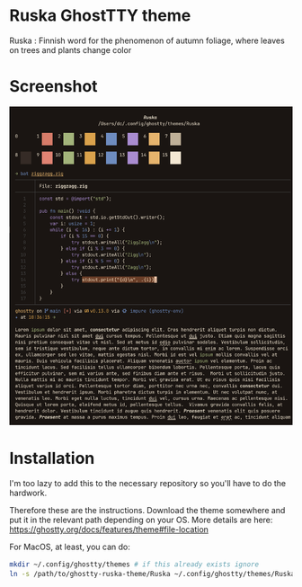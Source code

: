 # Ruska GhostTTY theme

Ruska
: Finnish word for the phenomenon of autumn foliage, where leaves on trees and plants change color

# Screenshot

![Alt text](/screenshot.png?raw=true "Optional Title")

# Installation

I'm too lazy to add this to the necessary repository so you'll have to do the hardwork.

Therefore these are the instructions. Download the theme somewhere and put it in the relevant path depending on your OS. More details are here:
https://ghostty.org/docs/features/theme#file-location

For MacOS, at least, you can do:
```sh
mkdir ~/.config/ghostty/themes # if this already exists ignore
ln -s /path/to/ghostty-ruska-theme/Ruska ~/.config/ghostty/themes/Ruska
```